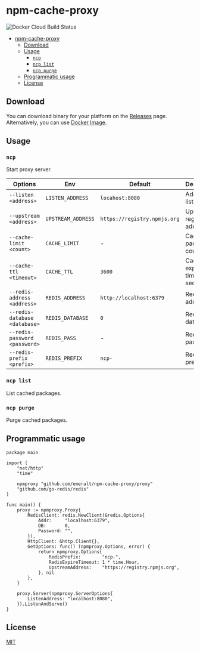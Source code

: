 # npm-cache-proxy

![Docker Cloud Build Status](https://img.shields.io/docker/cloud/build/emeralt/npm-cache-proxy.svg?style=for-the-badge)

- [npm-cache-proxy](#npm-cache-proxy)
	- [Download](#download)
	- [Usage](#usage)
		- [`ncp`](#ncp)
		- [`ncp list`](#ncp-list)
		- [`ncp purge`](#ncp-purge)
	- [Programmatic usage](#programmatic-usage)
	- [License](#license)

## Download
You can download binary for your platform on the [Releases](https://github.com/emeralt/npm-cache-proxy/releases) page. Alternatively, you can use [Docker Image](https://cloud.docker.com/u/emeralt/repository/docker/emeralt/npm-cache-proxy).

## Usage

### `ncp`

Start proxy server.

| Options                       | Env                | Default                      | Description                         |
| ----------------------------- | ------------------ | ---------------------------- | ----------------------------------- |
| `--listen <address>`          | `LISTEN_ADDRESS`   | `locahost:8080`              | Address to listen                   |
| `--upstream <address>`        | `UPSTREAM_ADDRESS` | `https://registry.npmjs.org` | Upstream registry address           |
| `--cache-limit <count>`       | `CACHE_LIMIT`      | -                            | Cached packages count limit         |
| `--cache-ttl <timeout>`       | `CACHE_TTL`        | `3600`                       | Cache expiration timeout in seconds |
| `--redis-address <address>`   | `REDIS_ADDRESS`    | `http://localhost:6379`      | Redis address                       |
| `--redis-database <database>` | `REDIS_DATABASE`   | `0`                          | Redis database                      |
| `--redis-password <password>` | `REDIS_PASS`       | -                            | Redis password                      |
| `--redis-prefix <prefix>`     | `REDIS_PREFIX`     | `ncp-`                       | Redis keys prefix                   |

### `ncp list`

List cached packages.

### `ncp purge`

Purge cached packages.

## Programmatic usage

```golang
package main

import (
	"net/http"
	"time"

	npmproxy "github.com/emeralt/npm-cache-proxy/proxy"
	"github.com/go-redis/redis"
)

func main() {
	proxy := npmproxy.Proxy{
		RedisClient: redis.NewClient(&redis.Options{
			Addr:     "localhost:6379",
			DB:       0,
			Password: "",
		}),
		HttpClient: &http.Client{},
		GetOptions: func() (npmproxy.Options, error) {
			return npmproxy.Options{
				RedisPrefix:        "ncp-",
				RedisExpireTimeout: 1 * time.Hour,
				UpstreamAddress:    "https://registry.npmjs.org",
			}, nil
		},
	}

	proxy.Server(npmproxy.ServerOptions{
		ListenAddress: "localhost:8080",
	}).ListenAndServe()
}
```

## License

[MIT](./license)
